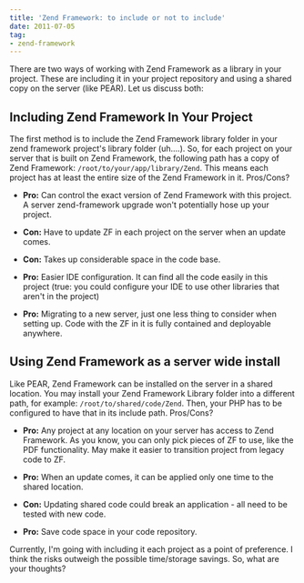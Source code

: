 ```yaml
---
title: 'Zend Framework: to include or not to include'
date: 2011-07-05
tag:
- zend-framework
---
```

There are two ways of working with Zend Framework as a library in your project.  These are including it in your project repository and using a shared copy on the server (like PEAR).  Let us discuss both:

<!--more-->

## Including Zend Framework In Your Project

The first method is to include the Zend Framework library folder in your zend framework project's library folder (uh....).  So, for each project on your server that is built on Zend Framework, the following path has a copy of Zend Framework:  `/root/to/your/app/library/Zend`.  This means each project has at least the entire size of the Zend Framework in it.  Pros/Cons?

  * **Pro:** Can control the exact version of Zend Framework with this project.  A server zend-framework upgrade won't potentially hose up your project.

  * **Con:** Have to update ZF in each project on the server when an update comes.

  * **Con:** Takes up considerable space in the code base.

  * **Pro:** Easier IDE configuration.  It can find all the code easily in this project (true: you could configure your IDE to use other libraries that aren't in the project)

  * **Pro:** Migrating to a new server, just one less thing to consider when setting up.  Code with the ZF in it is fully contained and deployable anywhere.

## Using Zend Framework as a server wide install

Like PEAR, Zend Framework can be installed on the server in a shared location.  You may install your Zend Framework Library folder into a different path, for example: `/root/to/shared/code/Zend`.  Then, your PHP has to be configured to have that in its include path.  Pros/Cons?

  * **Pro:** Any project at any location on your server has access to Zend Framework.  As you know, you can only pick pieces of ZF to use, like the PDF functionality.  May make it easier to transition project from legacy code to ZF.

  * **Pro:** When an update comes, it can be applied only one time to the shared location.

  * **Con:** Updating shared code could break an application - all need to be tested with new code.

  * **Pro:** Save code space in your code repository.

Currently, I'm going with including it each project as a point of preference.  I think the risks outweigh the possible time/storage savings.  So, what are your thoughts?

